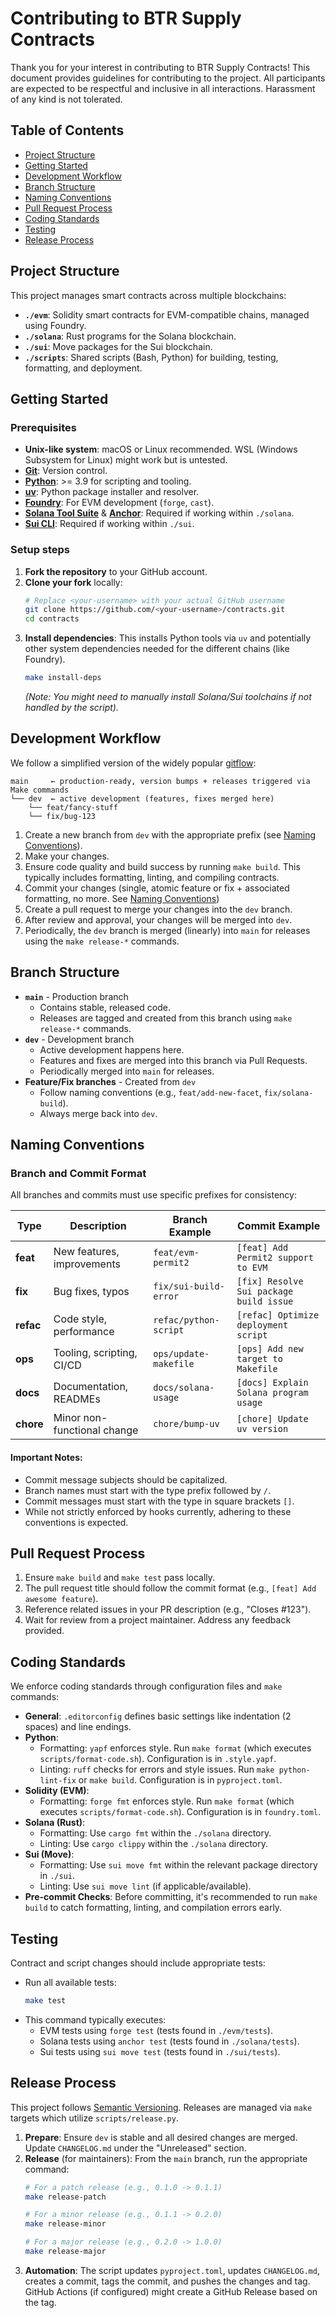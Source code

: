 # Contributing to BTR Supply Contracts

Thank you for your interest in contributing to BTR Supply Contracts! This document provides guidelines for contributing to the project. All participants are expected to be respectful and inclusive in all interactions. Harassment of any kind is not tolerated.

## Table of Contents

- [Project Structure](#project-structure)
- [Getting Started](#getting-started)
- [Development Workflow](#development-workflow)
- [Branch Structure](#branch-structure)
- [Naming Conventions](#naming-conventions)
- [Pull Request Process](#pull-request-process)
- [Coding Standards](#coding-standards)
- [Testing](#testing)
- [Release Process](#release-process)

## Project Structure

This project manages smart contracts across multiple blockchains:

- **`./evm`**: Solidity smart contracts for EVM-compatible chains, managed using Foundry.
- **`./solana`**: Rust programs for the Solana blockchain.
- **`./sui`**: Move packages for the Sui blockchain.
- **`./scripts`**: Shared scripts (Bash, Python) for building, testing, formatting, and deployment.

## Getting Started

### Prerequisites

- **Unix-like system**: macOS or Linux recommended. WSL (Windows Subsystem for Linux) might work but is untested.
- **[Git](https://git-scm.com/book/en/v2/Getting-Started-Installing-Git)**: Version control.
- **[Python](https://www.python.org/downloads/)**: >= 3.9 for scripting and tooling.
- **[uv](https://github.com/astral-sh/uv)**: Python package installer and resolver.
- **[Foundry](https://book.getfoundry.sh/getting-started/installation)**: For EVM development (`forge`, `cast`).
- **[Solana Tool Suite](https://docs.solana.com/cli/install)** & **[Anchor](https://www.anchor-lang.com/docs/installation)**: Required if working within `./solana`.
- **[Sui CLI](https://docs.sui.io/guides/developer/getting-started/sui-install)**: Required if working within `./sui`.

### Setup steps

1.  **Fork the repository** to your GitHub account.
2.  **Clone your fork** locally:
    ```bash
    # Replace <your-username> with your actual GitHub username
    git clone https://github.com/<your-username>/contracts.git
    cd contracts
    ```
3.  **Install dependencies**: This installs Python tools via `uv` and potentially other system dependencies needed for the different chains (like Foundry).
    ```bash
    make install-deps
    ```
    *(Note: You might need to manually install Solana/Sui toolchains if not handled by the script).*

## Development Workflow

We follow a simplified version of the widely popular [gitflow](https://danielkummer.github.io/git-flow-cheatsheet/):

```
main     ← production-ready, version bumps + releases triggered via Make commands
└── dev  ← active development (features, fixes merged here)
    └── feat/fancy-stuff
    └── fix/bug-123
```

1.  Create a new branch from `dev` with the appropriate prefix (see [Naming Conventions](#naming-conventions)).
2.  Make your changes.
3.  Ensure code quality and build success by running `make build`. This typically includes formatting, linting, and compiling contracts.
3. Commit your changes (single, atomic feature or fix + associated formatting, no more. See [Naming Conventions](#naming-conventions))
5.  Create a pull request to merge your changes into the `dev` branch.
6.  After review and approval, your changes will be merged into `dev`.
7.  Periodically, the `dev` branch is merged (linearly) into `main` for releases using the `make release-*` commands.

## Branch Structure

-   **`main`** - Production branch
    -   Contains stable, released code.
    -   Releases are tagged and created from this branch using `make release-*` commands.
-   **`dev`** - Development branch
    -   Active development happens here.
    -   Features and fixes are merged into this branch via Pull Requests.
    -   Periodically merged into `main` for releases.
-   **Feature/Fix branches** - Created from `dev`
    -   Follow naming conventions (e.g., `feat/add-new-facet`, `fix/solana-build`).
    -   Always merge back into `dev`.

## Naming Conventions

### Branch and Commit Format

All branches and commits must use specific prefixes for consistency:

| Type    | Description                 | Branch Example        | Commit Example                         |
| ------- | --------------------------- | --------------------- | -------------------------------------- |
| **feat**  | New features, improvements  | `feat/evm-permit2`    | `[feat] Add Permit2 support to EVM`    |
| **fix**   | Bug fixes, typos            | `fix/sui-build-error` | `[fix] Resolve Sui package build issue`|
| **refac** | Code style, performance     | `refac/python-script` | `[refac] Optimize deployment script`   |
| **ops**   | Tooling, scripting, CI/CD   | `ops/update-makefile` | `[ops] Add new target to Makefile`     |
| **docs**  | Documentation, READMEs      | `docs/solana-usage`   | `[docs] Explain Solana program usage`  |
| **chore** | Minor non-functional change | `chore/bump-uv`       | `[chore] Update uv version`            |

#### Important Notes:

-   Commit message subjects should be capitalized.
-   Branch names must start with the type prefix followed by `/`.
-   Commit messages must start with the type in square brackets `[]`.
-   While not strictly enforced by hooks currently, adhering to these conventions is expected.

## Pull Request Process

1.  Ensure `make build` and `make test` pass locally.
2.  The pull request title should follow the commit format (e.g., `[feat] Add awesome feature`).
3.  Reference related issues in your PR description (e.g., "Closes #123").
4.  Wait for review from a project maintainer. Address any feedback provided.

## Coding Standards

We enforce coding standards through configuration files and `make` commands:

-   **General**: `.editorconfig` defines basic settings like indentation (2 spaces) and line endings.
-   **Python**:
    -   Formatting: `yapf` enforces style. Run `make format` (which executes `scripts/format-code.sh`). Configuration is in `.style.yapf`.
    -   Linting: `ruff` checks for errors and style issues. Run `make python-lint-fix` or `make build`. Configuration is in `pyproject.toml`.
-   **Solidity (EVM)**:
    -   Formatting: `forge fmt` enforces style. Run `make format` (which executes `scripts/format-code.sh`). Configuration is in `foundry.toml`.
-   **Solana (Rust)**:
    -   Formatting: Use `cargo fmt` within the `./solana` directory.
    -   Linting: Use `cargo clippy` within the `./solana` directory.
-   **Sui (Move)**:
    -   Formatting: Use `sui move fmt` within the relevant package directory in `./sui`.
    -   Linting: Use `sui move lint` (if applicable/available).
-   **Pre-commit Checks**: Before committing, it's recommended to run `make build` to catch formatting, linting, and compilation errors early.

## Testing

Contract and script changes should include appropriate tests:

-   Run all available tests:
    ```bash
    make test
    ```
-   This command typically executes:
    -   EVM tests using `forge test` (tests found in `./evm/tests`).
    -   Solana tests using `anchor test` (tests found in `./solana/tests`).
    -   Sui tests using `sui move test` (tests found in `./sui/tests`).

## Release Process

This project follows [Semantic Versioning](https://semver.org/). Releases are managed via `make` targets which utilize `scripts/release.py`.

1.  **Prepare**: Ensure `dev` is stable and all desired changes are merged. Update `CHANGELOG.md` under the "Unreleased" section.
2.  **Release** (for maintainers): From the `main` branch, run the appropriate command:
    ```bash
    # For a patch release (e.g., 0.1.0 -> 0.1.1)
    make release-patch

    # For a minor release (e.g., 0.1.1 -> 0.2.0)
    make release-minor

    # For a major release (e.g., 0.2.0 -> 1.0.0)
    make release-major
    ```
3.  **Automation**: The script updates `pyproject.toml`, updates `CHANGELOG.md`, creates a commit, tags the commit, and pushes the changes and tag. GitHub Actions (if configured) might create a GitHub Release based on the tag.
